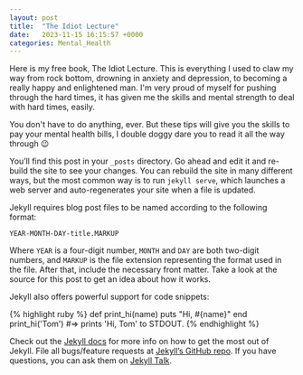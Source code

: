 ```yaml
---
layout: post
title:  "The Idiot Lecture"
date:   2023-11-15 16:15:57 +0000
categories: Mental_Health
---
```


Here is my free book, The Idiot Lecture.
This is everything I used to claw my way from rock bottom, drowning in anxiety and depression, to becoming a really happy and enlightened man. I'm very proud of myself for pushing through the hard times, it has given me the skills and mental strength to deal with hard times, easily.

You don't have to do anything, ever. But these tips will give you the skills to pay your mental health bills, I double doggy dare you to read it all the way through 😉

You’ll find this post in your `_posts` directory. Go ahead and edit it and re-build the site to see your changes. You can rebuild the site in many different ways, but the most common way is to run `jekyll serve`, which launches a web server and auto-regenerates your site when a file is updated.

Jekyll requires blog post files to be named according to the following format:

`YEAR-MONTH-DAY-title.MARKUP`

Where `YEAR` is a four-digit number, `MONTH` and `DAY` are both two-digit numbers, and `MARKUP` is the file extension representing the format used in the file. After that, include the necessary front matter. Take a look at the source for this post to get an idea about how it works.

Jekyll also offers powerful support for code snippets:

{% highlight ruby %}
def print_hi(name)
  puts "Hi, #{name}"
end
print_hi('Tom')
#=> prints 'Hi, Tom' to STDOUT.
{% endhighlight %}

Check out the [Jekyll docs][jekyll-docs] for more info on how to get the most out of Jekyll. File all bugs/feature requests at [Jekyll’s GitHub repo][jekyll-gh]. If you have questions, you can ask them on [Jekyll Talk][jekyll-talk].

[jekyll-docs]: https://jekyllrb.com/docs/home
[jekyll-gh]:   https://github.com/jekyll/jekyll
[jekyll-talk]: https://talk.jekyllrb.com/
